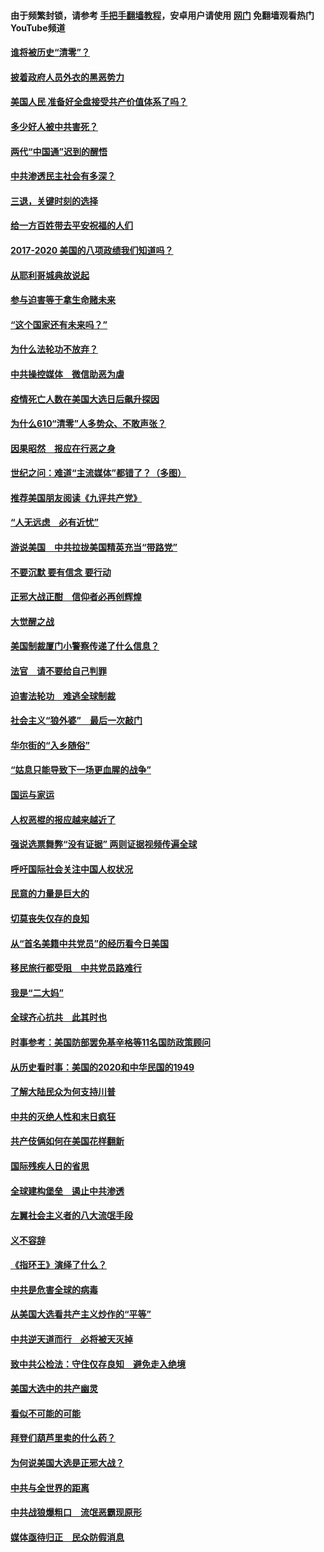 #### 由于频繁封锁，请参考 [手把手翻墙教程](https://github.com/gfw-breaker/guides/wiki/)，安卓用户请使用 [网门](https://github.com/gfw-breaker/nogfw/blob/master/dl.md?t=01250400) 免翻墙观看热门YouTube频道 

#### [谁将被历史“清零”？](../pages/73/417485.md?t=01250400) 

#### [披着政府人员外衣的黑恶势力](../pages/73/417442.md?t=01250400) 

#### [美国人民 准备好全盘接受共产价值体系了吗？](../pages/73/417491.md?t=01250400) 

#### [多少好人被中共害死？](../pages/73/417144.md?t=01250400) 

#### [两代“中国通”迟到的醒悟](../pages/73/417064.md?t=01250400) 

#### [中共渗透民主社会有多深？](../pages/73/417063.md?t=01250400) 

#### [三退，关键时刻的选择](../pages/73/416969.md?t=01250400) 

#### [给一方百姓带去平安祝福的人们](../pages/73/416941.md?t=01250400) 

#### [2017-2020  美国的八项政绩我们知道吗？](../pages/73/416968.md?t=01250400) 

#### [从耶利哥城典故说起](../pages/73/416892.md?t=01250400) 

#### [参与迫害等于拿生命赌未来](../pages/73/416856.md?t=01250400) 

#### [“这个国家还有未来吗？”](../pages/73/416852.md?t=01250400) 

#### [为什么法轮功不放弃？](../pages/73/416864.md?t=01250400) 

#### [中共操控媒体　微信助恶为虐](../pages/73/416724.md?t=01250400) 

#### [疫情死亡人数在美国大选日后飙升探因](../pages/73/416606.md?t=01250400) 

#### [为什么610“清零”人多势众、不敢声张？](../pages/73/416632.md?t=01250400) 

#### [因果昭然　报应在行恶之身](../pages/73/416582.md?t=01250400) 

#### [世纪之问：难道“主流媒体”都错了？（多图）](../pages/73/416571.md?t=01250400) 

#### [推荐美国朋友阅读《九评共产党》](../pages/73/416510.md?t=01250400) 

#### [“人无远虑　必有近忧”](../pages/73/416513.md?t=01250400) 

#### [游说美国　中共拉拢美国精英充当“带路党”](../pages/73/416529.md?t=01250400) 

#### [不要沉默 要有信念 要行动](../pages/73/416457.md?t=01250400) 

#### [正邪大战正酣　信仰者必再创辉煌](../pages/73/416433.md?t=01250400) 

#### [大觉醒之战](../pages/73/416456.md?t=01250400) 

#### [美国制裁厦门小警察传递了什么信息？](../pages/73/416432.md?t=01250400) 

#### [法官　请不要给自己判罪](../pages/73/416379.md?t=01250400) 

#### [迫害法轮功　难逃全球制裁](../pages/73/416380.md?t=01250400) 

#### [社会主义“狼外婆”　最后一次敲门](../pages/73/416394.md?t=01250400) 

#### [华尔街的“入乡随俗”](../pages/73/416395.md?t=01250400) 

#### [“姑息只能导致下一场更血腥的战争”](../pages/73/416223.md?t=01250400) 

#### [国运与家运](../pages/73/416224.md?t=01250400) 

#### [人权恶棍的报应越来越近了](../pages/73/416276.md?t=01250400) 

#### [强说选票舞弊“没有证据” 两则证据视频传遍全球](../pages/73/416227.md?t=01250400) 

#### [呼吁国际社会关注中国人权状况](../pages/73/416135.md?t=01250400) 

#### [民意的力量是巨大的](../pages/73/416222.md?t=01250400) 

#### [切莫丧失仅存的良知](../pages/73/416134.md?t=01250400) 

#### [从“首名美籍中共党员”的经历看今日美国](../pages/73/416114.md?t=01250400) 

#### [移民旅行都受阻　中共党员路难行](../pages/73/416033.md?t=01250400) 

#### [我是“二大妈”](../pages/73/415529.md?t=01250400) 

#### [全球齐心抗共　此其时也](../pages/73/415989.md?t=01250400) 

#### [时事参考：美国防部罢免基辛格等11名国防政策顾问](../pages/73/415970.md?t=01250400) 

#### [从历史看时事：美国的2020和中华民国的1949](../pages/73/415949.md?t=01250400) 

#### [了解大陆民众为何支持川普](../pages/73/415950.md?t=01250400) 

#### [中共的灭绝人性和末日疯狂](../pages/73/415944.md?t=01250400) 

#### [共产伎俩如何在美国花样翻新](../pages/73/415908.md?t=01250400) 

#### [国际残疾人日的省思](../pages/73/415849.md?t=01250400) 

#### [全球建构堡垒　遏止中共渗透](../pages/73/415850.md?t=01250400) 

#### [左翼社会主义者的八大流氓手段](../pages/73/415802.md?t=01250400) 

#### [义不容辞](../pages/73/415807.md?t=01250400) 

#### [《指环王》演绎了什么？](../pages/73/415739.md?t=01250400) 

#### [中共是危害全球的病毒](../pages/73/415569.md?t=01250400) 

#### [从美国大选看共产主义炒作的“平等”](../pages/73/415654.md?t=01250400) 

#### [中共逆天道而行　必将被天灭掉](../pages/73/415626.md?t=01250400) 

#### [致中共公检法：守住仅存良知　避免走入绝境](../pages/73/415627.md?t=01250400) 

#### [美国大选中的共产幽灵](../pages/73/415618.md?t=01250400) 

#### [看似不可能的可能](../pages/73/415619.md?t=01250400) 

#### [拜登们葫芦里卖的什么药？](../pages/73/415531.md?t=01250400) 

#### [为何说美国大选是正邪大战？](../pages/73/415530.md?t=01250400) 

#### [中共与全世界的距离](../pages/73/415435.md?t=01250400) 

#### [中共战狼爆粗口　流氓恶霸现原形](../pages/73/415426.md?t=01250400) 

#### [媒体亟待归正　民众防假消息](../pages/73/415402.md?t=01250400) 

